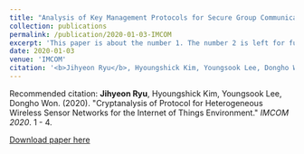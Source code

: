 ```yaml
---
title: "Analysis of Key Management Protocols for Secure Group Communication in Wireless Networks"
collection: publications
permalink: /publication/2020-01-03-IMCOM
excerpt: 'This paper is about the number 1. The number 2 is left for future work.'
date: 2020-01-03
venue: 'IMCOM'
citation: '<b>Jihyeon Ryu</b>, Hyoungshick Kim, Youngsook Lee, Dongho Won. (2020). "Cryptanalysis of Protocol for Heterogeneous Wireless Sensor Networks for the Internet of Things Environment." <i>IMCOM 2020</i>. 1 - 4.'
---
```

Recommended citation: **Jihyeon Ryu**, Hyoungshick Kim, Youngsook Lee, Dongho Won. (2020). "Cryptanalysis of Protocol for Heterogeneous Wireless Sensor Networks for the Internet of Things Environment." *IMCOM 2020*. 1 - 4.

[Download paper here](http://janicejihyeon.github.io/files/imcom2020.pdf)
